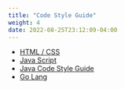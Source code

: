 ```yaml
---
title: "Code Style Guide"
weight: 4
date: 2022-08-25T23:12:09-04:00
---
```


<!---
 Copyright 2022 Google LLC

 Licensed under the Apache License, Version 2.0 (the "License");
 you may not use this file except in compliance with the License.
 You may obtain a copy of the License at

     http://www.apache.org/licenses/LICENSE-2.0

 Unless required by applicable law or agreed to in writing, software
 distributed under the License is distributed on an "AS IS" BASIS,
 WITHOUT WARRANTIES OR CONDITIONS OF ANY KIND, either express or implied.
 See the License for the specific language governing permissions and
 limitations under the License.
--->

- [HTML / CSS](https://google.github.io/styleguide/htmlcssguide.html)
- [Java Script](https://google.github.io/styleguide/jsguide.html)
- [Java Code Style Guide](https://google.github.io/styleguide/javaguide.html)
- [Go Lang](https://github.com/golang/go/wiki/CodeReviewComments)